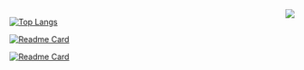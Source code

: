 <img align="right" src="https://github-readme-stats.vercel.app/api?username=bai3&show_icons=true&theme=dark&locale=en" />

[![Top Langs](https://github-readme-stats.vercel.app/api/top-langs/?username=bai3)](https://github.com/bai3)

[![Readme Card](https://github-readme-stats.vercel.app/api/pin/?username=bai3&repo=bai3.github.io)](https://github.com/bai3/bai3.github.io)

[![Readme Card](https://github-readme-stats.vercel.app/api/pin/?username=bai3&repo=note)](https://github.com/bai3/note)

